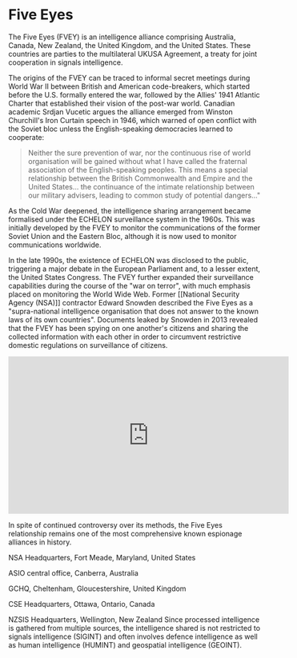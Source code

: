 # Five Eyes
The Five Eyes (FVEY) is an intelligence alliance comprising Australia, Canada, New Zealand, the United Kingdom, and the United States. These countries are parties to the multilateral UKUSA Agreement, a treaty for joint cooperation in signals intelligence.

The origins of the FVEY can be traced to informal secret meetings during World War II between British and American code-breakers, which started before the U.S. formally entered the war, followed by the Allies' 1941 Atlantic Charter that established their vision of the post-war world. Canadian academic Srdjan Vucetic argues the alliance emerged from Winston Churchill's Iron Curtain speech in 1946, which warned of open conflict with the Soviet bloc unless the English-speaking democracies learned to cooperate:

> Neither the sure prevention of war, nor the continuous rise of world organisation will be gained without what I have called the fraternal association of the English-speaking peoples. This means a special relationship between the British Commonwealth and Empire and the United States... the continuance of the intimate relationship between our military advisers, leading to common study of potential dangers..."

As the Cold War deepened, the intelligence sharing arrangement became formalised under the ECHELON surveillance system in the 1960s. This was initially developed by the FVEY to monitor the communications of the former Soviet Union and the Eastern Bloc, although it is now used to monitor communications worldwide.

In the late 1990s, the existence of ECHELON was disclosed to the public, triggering a major debate in the European Parliament and, to a lesser extent, the United States Congress. The FVEY further expanded their surveillance capabilities during the course of the "war on terror", with much emphasis placed on monitoring the World Wide Web. Former [[National Security Agency (NSA)]] contractor Edward Snowden described the Five Eyes as a "supra-national intelligence organisation that does not answer to the known laws of its own countries". Documents leaked by Snowden in 2013 revealed that the FVEY has been spying on one another's citizens and sharing the collected information with each other in order to circumvent restrictive domestic regulations on surveillance of citizens.

<iframe width="560" height="315" src="https://www.youtube.com/embed/Cqu8RncKvUw" title="YouTube video player" frameborder="0" allow="accelerometer; autoplay; clipboard-write; encrypted-media; gyroscope; picture-in-picture" allowfullscreen></iframe>

In spite of continued controversy over its methods, the Five Eyes relationship remains one of the most comprehensive known espionage alliances in history.

NSA Headquarters, Fort Meade, Maryland, United States

ASIO central office, Canberra, Australia

GCHQ, Cheltenham, Gloucestershire, United Kingdom

CSE Headquarters, Ottawa, Ontario, Canada

NZSIS Headquarters, Wellington, New Zealand
Since processed intelligence is gathered from multiple sources, the intelligence shared is not restricted to signals intelligence (SIGINT) and often involves defence intelligence as well as human intelligence (HUMINT) and geospatial intelligence (GEOINT).